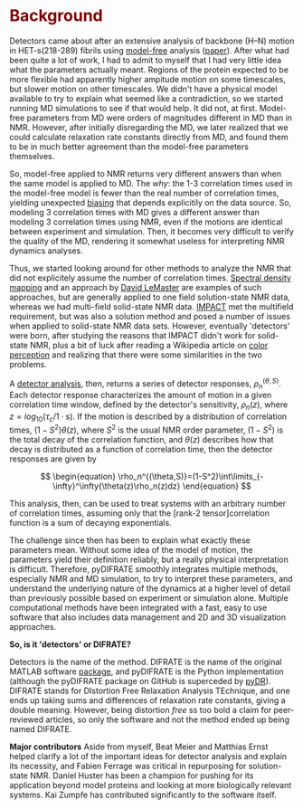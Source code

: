 # <font color="maroon"> Background </font>

Detectors came about after an extensive analysis of backbone (H–N) motion in HET-s(218-289) fibrils using [model-free](https://doi.org/10.1021/ja00381a009) analysis ([paper](https://link.springer.com/article/10.1007/s10858-016-0047-8)). After what had been quite a lot of work, I had to admit to myself that I had very little idea what the parameters actually meant. Regions of the protein expected to be more flexible had apparently higher ampitude motion on some timescales, but slower motion on other timescales. We didn't have a physical model available to try to explain what seemed like a contradiction, so we started running MD simulations to see if that would help. It did not, at first. Model-free parameters from MD were orders of magnitudes different in MD than in NMR. However, after initially disregarding the MD, we later realized that we could calculate relaxation rate constants directly from MD, and found them to be in much better agreement than the model-free parameters themselves.

So, model-free applied to NMR returns very different answers than when the same model is applied to MD. The *why*: the 1-3 correlation times used in the model-free model is fewer than the real number of correlation times, yielding unexpected [biasing](https://doi.org/10.1002/anie.201707316) that depends explicitily on the data source. So, modeling 3 correlation times with MD gives a different answer than modeling 3 correlation times using NMR, even if the motions are identical between experiment and simulation. Then, it becomes very difficult to verify the quality of the MD, rendering it somewhat useless for interpreting NMR dynamics analyses.

Thus, we started looking around for other methods to analyze the NMR that did not explicitely assume the number of correlation times. [Spectral density mapping](https://doi.org/10.1016/0022-2364(92)90135-T) and an approach by [David LeMaster](https://doi.org/10.1007/BF00197636) are examples of such approaches, but are generally applied to one field solution-state NMR data, whereas we had multi-field solid-state NMR data. [IMPACT](https://doi.org/10.1016/j.bpj.2015.06.069) met the multifield requirement, but was also a solution method and posed a number of issues when applied to solid-state NMR data sets. However, eventually 'detectors' were born, after studying the reasons that IMPACT didn't work for solid-state NMR, plus a bit of luck after reading a Wikipedia article on [color perception](https://en.wikipedia.org/wiki/Color_vision) and realizing that there were some similarities in the two problems.

A [detector analysis](https://aip.scitation.org/doi/abs/10.1063/1.5013316), then, returns a series of detector responses, $\rho_n^{(\theta,S)}$. Each detector response characterizes the amount of motion in a given correlation time window, defined by the detector's sensitivity, $\rho_n(z)$, where $z=log_{10}(\tau_c/1\cdot\mathrm {s})$. If the motion is described by a distribution of correlation times, $(1-S^2)\theta(z)$, where $S^2$ is the usual NMR order parameter, $(1-S^2)$ is the total decay of the correlation function, and $\theta(z)$ describes how that decay is distributed as a function of correlation time, then the detector responses are given by

$$
\begin{equation}
\rho_n^{(\theta,S)}=(1-S^2)\int\limits_{-\infty}^\infty{\theta(z)\rho_n(z)dz}
\end{equation}
$$

This analysis, then, can be used to treat systems with an arbitrary number of correlation times, assuming only that the \[rank-2 tensor\]correlation function is a sum of decaying exponentials. 

The challenge since then has been to explain what exactly these parameters mean. Without some idea of the model of motion, the parameters yield their definition reliably, but a really physical interpretation is difficult. Therefore, pyDIFRATE smoothly integrates multiple methods, especially NMR and MD simulation, to try to interpret these parameters, and understand the underlying nature of the dynamics at a higher level of detail than previously possible based on experiment or simulation alone. Multiple computational methods have been integrated with a fast, easy to use software that also includes data management and 2D and 3D visualization approaches.

**So, is it 'detectors' or DIFRATE?**

Detectors is the name of the method. DIFRATE is the name of the original MATLAB software [package](http://difrate.sourceforge.io/), and pyDIFRATE is the Python implementation (although the pyDIFRATE package on GitHub is superceded by [pyDR](http://github.com/alsinmr/pyDR)). DIFRATE stands for DIstortion Free Relaxation Analysis TEchnique, and one ends up taking sums and differences of relaxation rate constants, giving a double meaning. However, being distortion *free* ss too bold a claim for peer-reviewed articles, so only the software and not the method ended up being named DIFRATE.

**Major contributors**
Aside from myself, Beat Meier and Matthias Ernst helped clarify a lot of the important ideas for detector analysis and explain its necessity, and Fabien Ferrage was critical in repurposing for solution-state NMR. Daniel Huster has been a champion for pushing for its application beyond model proteins and looking at more biologically relevant systems. Kai Zumpfe has contributed significantly to the software itself. 
